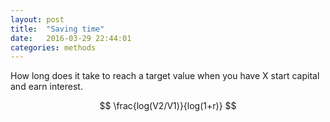 ```yaml
---
layout: post
title:  "Saving time"
date:   2016-03-29 22:44:01
categories: methods
---
```


How long does it take to reach a target value when you have X start capital and
earn interest.

$$ \frac{log(V2/V1)}{log(1+r)} $$

